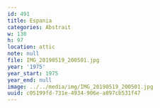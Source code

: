```yaml
---
id: 491
title: Espania
categories: Abstrait
w: 130
h: 97
location: attic
note: null
file: IMG_20190519_200501.jpg
year: '1975'
year_start: 1975
year_end: null
image: ../../media/img/IMG_20190519_200501.jpg
uuid: c05199fd-731e-4934-906e-a897cb531f47
---
```


